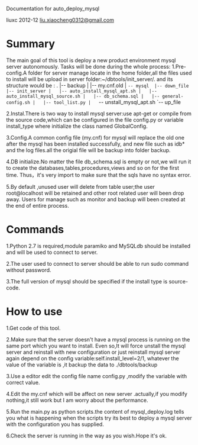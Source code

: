 Documentation for auto_deploy_mysql 

liuxc 2012-12	liu.xiaocheng0312@gmail.com

Summary
=================
The main goal of this tool is deploy a new product environment  mysql server autonomously.
Tasks  will be done during the whole process:
1.Pre-config.A folder for server manage locate in the home folder,all the files used to install will be upload in server 
folder:~/dbtools/init_server/. and its structure would be :
	.
	|-- backup
	|   |-- my.cnf.old
	|   `-- mysql 
	|-- down_file
	|-- init_server
	|   |-- auto_install_mysql_apt.sh
	|   |-- auto_install_mysql_source.sh
	|   |-- db_schema.sql
	|   |-- general-config.sh
	|   |-- tool_list.py
	|   `-- unstall_mysql_apt.sh
	`-- up_file

2.Instal.There is two way to install mysql server:use apt-get or compile from the source code,which can be configured in the file config.py 
or variable install_type where initialize the class named GlobalConfig.

3.Config.A common config file (my.cnf) for mysql will replace the old one after the mysql has been installed successfully, and new file such as
idb* and the log files.all the origial file will be backup into folder backup.

4.DB initialize.No matter the file db_schema.sql is empty or not,we will run it to create the databases,tables,procedures,views and so on for the first time.
Thus，it's very import to make sure that the sqls have no syntax error.

5.By default ,unused user will delete from table user;the user root@localhost will be retained and other root related user will been drop away.
Users for manage such as monitor and backup will been created at the end of entire process.


Commands
=================
1.Python 2.7 is required,module paramiko and MySQLdb should be installed and will be used to connect to server.

2.The user used to connect to server should be able to run sudo command without password.
	
3.The full version of mysql should be specified if the install type is source-code. 

How to use
===============
1.Get code of this tool.

2.Make sure that the server doesn't have a mysql process is running on the same port which you want to install.
Even so,It will force unstall the mysql server and reinstall with new configuration or just reinstall mysql server again depend 
on the config variable:self.install_level=2/1, whatever the value of the variable is ,it backup the data  to ./dbtools/backup

3.Use a editor edit the config file name config.py ,modify the variable with correct value.

4.Edit the my.cnf which will be affect on new server .actually,if you modify nothing,it still work but I am worry about the performance.

5.Run the main.py as python scripts.the content of mysql_deploy.log tells you what is happening when the scripts try its best to deploy 
a mysql server with the configuration you has supplied.

6.Check the server is running in the way as you wish.Hope it's ok.